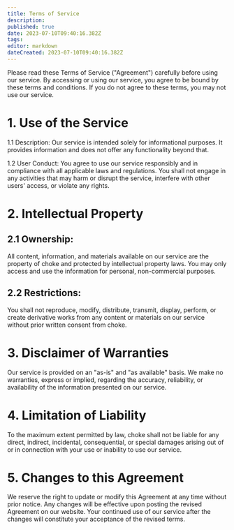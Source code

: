 ```yaml
---
title: Terms of Service
description: 
published: true
date: 2023-07-10T09:40:16.382Z
tags: 
editor: markdown
dateCreated: 2023-07-10T09:40:16.382Z
---
```


Please read these Terms of Service ("Agreement") carefully before using our service. By accessing or using our service, you agree to be bound by these terms and conditions. If you do not agree to these terms, you may not use our service.

# 1. Use of the Service

1.1 Description:
Our service is intended solely for informational purposes. It provides information and does not offer any functionality beyond that.

1.2 User Conduct:
You agree to use our service responsibly and in compliance with all applicable laws and regulations. You shall not engage in any activities that may harm or disrupt the service, interfere with other users' access, or violate any rights.

# 2. Intellectual Property

## 2.1 Ownership:
All content, information, and materials available on our service are the property of choke and protected by intellectual property laws. You may only access and use the information for personal, non-commercial purposes.

## 2.2 Restrictions:
You shall not reproduce, modify, distribute, transmit, display, perform, or create derivative works from any content or materials on our service without prior written consent from choke.
# 3. Disclaimer of Warranties

Our service is provided on an "as-is" and "as available" basis. We make no warranties, express or implied, regarding the accuracy, reliability, or availability of the information presented on our service.

# 4. Limitation of Liability

To the maximum extent permitted by law, choke shall not be liable for any direct, indirect, incidental, consequential, or special damages arising out of or in connection with your use or inability to use our service.

# 5. Changes to this Agreement

We reserve the right to update or modify this Agreement at any time without prior notice. Any changes will be effective upon posting the revised Agreement on our website. Your continued use of our service after the changes will constitute your acceptance of the revised terms.